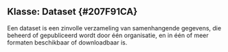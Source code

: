 ## Klasse: Dataset  {#207F91CA}
Een dataset is een zinvolle verzameling van samenhangende gegevens, die beheerd of gepubliceerd wordt door één organisatie, en in één of meer formaten beschikbaar of downloadbaar is. 
<section data-include-format='markdown' data-include='016-access_rights.md'></section>
<section data-include-format='markdown' data-include='017-applicable_legislation.md'></section>
<section data-include-format='markdown' data-include='018-conforms_to.md'></section>
<section data-include-format='markdown' data-include='019-contact_point_.md'></section>
<section data-include-format='markdown' data-include='020-creator.md'></section>
<section data-include-format='markdown' data-include='021-dataset_distribution.md'></section>
<section data-include-format='markdown' data-include='022-description.md'></section>
<section data-include-format='markdown' data-include='023-documentation.md'></section>
<section data-include-format='markdown' data-include='024-frequency.md'></section>
<section data-include-format='markdown' data-include='025-geographical_coverage_.md'></section>
<section data-include-format='markdown' data-include='026-has_version.md'></section>
<section data-include-format='markdown' data-include='027-HVD_Category.md'></section>
<section data-include-format='markdown' data-include='028-identifier_.md'></section>
<section data-include-format='markdown' data-include='029-in_series.md'></section>
<section data-include-format='markdown' data-include='030-is_referenced_by.md'></section>
<section data-include-format='markdown' data-include='031-keyword_.md'></section>
<section data-include-format='markdown' data-include='032-landing_page.md'></section>
<section data-include-format='markdown' data-include='033-language_.md'></section>
<section data-include-format='markdown' data-include='034-modification_date.md'></section>
<section data-include-format='markdown' data-include='035-other_identifier.md'></section>
<section data-include-format='markdown' data-include='036-provenance_.md'></section>
<section data-include-format='markdown' data-include='037-publisher.md'></section>
<section data-include-format='markdown' data-include='038-qualified_attribution.md'></section>
<section data-include-format='markdown' data-include='039-qualified_relation.md'></section>
<section data-include-format='markdown' data-include='040-related_resource.md'></section>
<section data-include-format='markdown' data-include='041-release_date.md'></section>
<section data-include-format='markdown' data-include='042-sample_.md'></section>
<section data-include-format='markdown' data-include='043-source.md'></section>
<section data-include-format='markdown' data-include='044-spatial_resolution.md'></section>
<section data-include-format='markdown' data-include='045-status.md'></section>
<section data-include-format='markdown' data-include='046-temporal_coverage.md'></section>
<section data-include-format='markdown' data-include='047-temporal_resolution.md'></section>
<section data-include-format='markdown' data-include='048-theme.md'></section>
<section data-include-format='markdown' data-include='049-title.md'></section>
<section data-include-format='markdown' data-include='050-type.md'></section>
<section data-include-format='markdown' data-include='051-version.md'></section>
<section data-include-format='markdown' data-include='052-version_notes.md'></section>
<section data-include-format='markdown' data-include='053-was_generated_by.md'></section>
<section data-include-format='markdown' data-include='054-Voorbeelden.md'></section>
